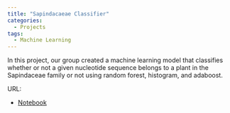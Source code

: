 ```yaml
---
title: "Sapindacaeae Classifier"
categories:
  - Projects
tags:
  - Machine Learning
---
```


In this project, our group created a machine learning model that classifies whether or not a given nucleotide sequence belongs to a plant in the Sapindaceae family or not using random forest, histogram, and adaboost.

URL:
* [Notebook](https://github.com/raphael-lesmana/dl-projects/blob/main/bio.ipynb)